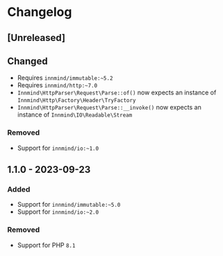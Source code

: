 # Changelog

## [Unreleased]

## Changed

- Requires `innmind/immutable:~5.2`
- Requires `innmind/http:~7.0`
- `Innmind\HttpParser\Request\Parse::of()` now expects an instance of `Innmind\Http\Factory\Header\TryFactory`
- `Innmind\HttpParser\Request\Parse::__invoke()` now expects an instance of `Innmind\IO\Readable\Stream`

### Removed

- Support for `innmind/io:~1.0`

## 1.1.0 - 2023-09-23

### Added

- Support for `innmind/immutable:~5.0`
- Support for `innmind/io:~2.0`

### Removed

- Support for PHP `8.1`
